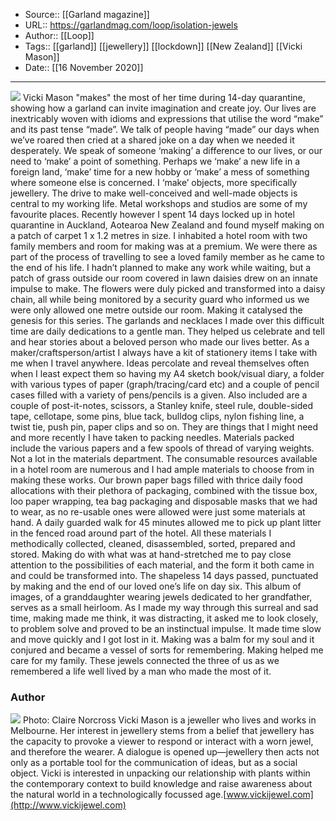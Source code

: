 ﻿
  * Source:: [[Garland magazine]]
  * URL:: https://garlandmag.com/loop/isolation-jewels
  * Author:: [[Loop]]
  * Tags:: [[garland]] [[jewellery]] [[lockdown]] [[New Zealand]] [[Vicki Mason]]
  * Date:: [[16 November 2020]]


* * *
![](https://garlandmag.com/wp-content/uploads/2020/11/Isolation-jewels-album.jpg)
Vicki Mason "makes" the most of her time during 14-day quarantine, showing how a garland can invite imagination and create joy.
Our lives are inextricably woven with idioms and expressions that utilise the word “make” and its past tense “made”. We talk of people having “made” our days when we’ve roared then cried at a shared joke on a day when we needed it desperately. We speak of someone ‘making’ a difference to our lives, or our need to ‘make’ a point of something. Perhaps we ‘make’ a new life in a foreign land, ‘make’ time for a new hobby or ‘make’ a mess of something where someone else is concerned. I ‘make’ objects, more specifically jewellery. The drive to make well-conceived and well-made objects is central to my working life.
Metal workshops and studios are some of my favourite places. Recently however I spent 14 days locked up in hotel quarantine in Auckland, Aotearoa New Zealand and found myself making on a patch of carpet 1 x 1.2 metres in size. I inhabited a hotel room with two family members and room for making was at a premium. We were there as part of the process of travelling to see a loved family member as he came to the end of his life. I hadn’t planned to make any work while waiting, but a patch of grass outside our room covered in lawn daisies drew on an innate impulse to make. The flowers were duly picked and transformed into a daisy chain, all while being monitored by a security guard who informed us we were only allowed one metre outside our room. Making it catalysed the genesis for this series. The garlands and necklaces I made over this difficult time are daily dedications to a gentle man. They helped us celebrate and tell and hear stories about a beloved person who made our lives better.
As a maker/craftsperson/artist I always have a kit of stationery items I take with me when I travel anywhere. Ideas percolate and reveal themselves often when I least expect them so having my A4 sketch book/visual diary, a folder with various types of paper (graph/tracing/card etc) and a couple of pencil cases filled with a variety of pens/pencils is a given. Also included are a couple of post-it-notes, scissors, a Stanley knife, steel rule, double-sided tape, cellotape, some pins, blue tack, bulldog clips, nylon fishing line, a twist tie, push pin, paper clips and so on. They are things that I might need and more recently I have taken to packing needles. Materials packed include the various papers and a few spools of thread of varying weights. Not a lot in the materials department.
The consumable resources available in a hotel room are numerous and I had ample materials to choose from in making these works. Our brown paper bags filled with thrice daily food allocations with their plethora of packaging, combined with the tissue box, loo paper wrapping, tea bag packaging and disposable masks that we had to wear, as no re-usable ones were allowed were just some materials at hand. A daily guarded walk for 45 minutes allowed me to pick up plant litter in the fenced road around part of the hotel. All these materials I methodically collected, cleaned, disassembled, sorted, prepared and stored. Making do with what was at hand-stretched me to pay close attention to the possibilities of each material, and the form it both came in and could be transformed into.
The shapeless 14 days passed, punctuated by making and the end of our loved one’s life on day six. This album of images, of a granddaughter wearing jewels dedicated to her grandfather, serves as a small heirloom. As I made my way through this surreal and sad time, making made me think, it was distracting, it asked me to look closely, to problem solve and proved to be an instinctual impulse. It made time slow and move quickly and I got lost in it. Making was a balm for my soul and it conjured and became a vessel of sorts for remembering. Making helped me care for my family. These jewels connected the three of us as we remembered a life well lived by a man who made the most of it.
### Author
[![](https://garlandmag.com/wp-content/uploads/2017/06/Portrait-Vicki-Mason.jpg)](https://garlandmag.com/wp-content/uploads/2017/06/Portrait-Vicki-Mason.jpg)
Photo: Claire Norcross
Vicki Mason is a jeweller who lives and works in Melbourne. Her interest in jewellery stems from a belief that jewellery has the capacity to provoke a viewer to respond or interact with a worn jewel, and therefore the wearer. A dialogue is opened up—jewellery then acts not only as a portable tool for the communication of ideas, but as a social object. Vicki is interested in unpacking our relationship with plants within the contemporary context to build knowledge and raise awareness about the natural world in a technologically focussed age.[www.vickijewel.com](http://www.vickijewel.com)
 
